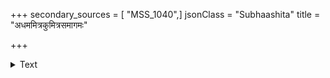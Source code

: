 +++
secondary_sources = [ "MSS_1040",]
jsonClass = "Subhaashita"
title = "अधममित्रकुमित्रसमागमः"

+++

<details><summary>Text</summary>

अधममित्रकुमित्रसमागमः प्रियवियोगभयानि दरिद्रता।  
अपयशः खलु लोकपराभवो भवति पापतरोः फलमीदृशम्॥
</details>
